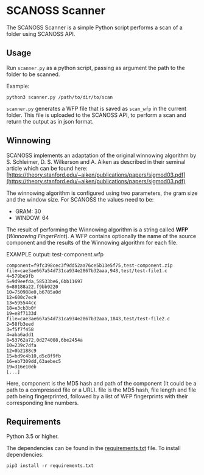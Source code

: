 # SCANOSS Scanner

The SCANOSS Scanner is a simple Python script performs a scan of a folder using SCANOSS API.

## Usage

Run `scanner.py` as a python script, passing as argument the path to the folder to be scanned.

Example:

```
python3 scanner.py /path/to/dir/to/scan
```

`scanner.py` generates a WFP file that is saved as `scan_wfp` in the current folder. This file is uploaded to the SCANOSS API, to perform a scan and return the output as in json format.

## Winnowing

SCANOSS implements an adaptation of the original winnowing algorithm by S. Schleimer, D. S. Wilkerson and A. Aiken
as described in their seminal article which can be found here: [https://theory.stanford.edu/~aiken/publications/papers/sigmod03.pdf](https://theory.stanford.edu/~aiken/publications/papers/sigmod03.pdf)

The winnowing algorithm is configured using two parameters, the gram size and the window size. For SCANOSS the values need to be:

- GRAM: 30
- WINDOW: 64

The result of performing the Winnowing algorithm is a string called **WFP** (_Winnowing FingerPrint_). A WFP contains optionally
the name of the source component and the results of the Winnowing algorithm for each file.

EXAMPLE output: test-component.wfp

```
component=f9fc398cec3f9dd52aa76ce5b13e5f75,test-component.zip
file=cae3ae667a54d731ca934e2867b32aaa,948,test/test-file1.c
4=579be9fb
5=9d9eefda,58533be6,6bb11697
6=80188a22,f9bb9220
10=750988e0,b6785a0d
12=600c7ec9
13=595544cc
18=e3cb3b0f
19=e8f7133d
file=cae3ae667a54d731ca934e2867b32aaa,1843,test/test-file2.c
2=58fb3eed
3=f5f7f458
4=aba6add1
8=53762a72,0d274008,6be2454a
10=239c7dfa
12=0b2188c9
15=bd9c4b10,d5c8f9fb
16=eb7309dd,63aebec5
19=316e10eb
[...]
```

Here, component is the MD5 hash and path of the component (It could be a path to a compressed file or a URL).
file is the MD5 hash, file length and file path being fingerprinted, followed by
a list of WFP fingerprints with their corresponding line numbers.

## Requirements

Python 3.5 or higher.

The dependencies can be found in the [requirements.txt](requirements.txt) file. To install dependencies:

```
pip3 install -r requirements.txt
```
